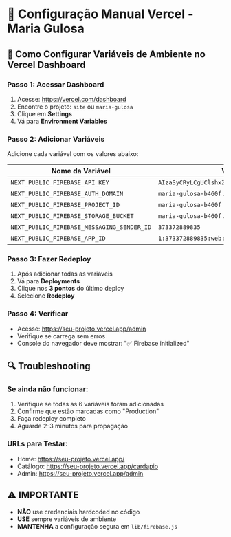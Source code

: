 # 🚀 Configuração Manual Vercel - Maria Gulosa

## 🔧 **Como Configurar Variáveis de Ambiente no Vercel Dashboard**

### **Passo 1: Acessar Dashboard**
1. Acesse: https://vercel.com/dashboard
2. Encontre o projeto: `site` ou `maria-gulosa`
3. Clique em **Settings**
4. Vá para **Environment Variables**

### **Passo 2: Adicionar Variáveis**
Adicione cada variável com os valores abaixo:

| Nome da Variável | Valor | Ambiente |
|------------------|-------|----------|
| `NEXT_PUBLIC_FIREBASE_API_KEY` | `AIzaSyCRyLCgUClshxZqQ3ZTRHx-6j26ucwVoRs` | Production |
| `NEXT_PUBLIC_FIREBASE_AUTH_DOMAIN` | `maria-gulosa-b460f.firebaseapp.com` | Production |
| `NEXT_PUBLIC_FIREBASE_PROJECT_ID` | `maria-gulosa-b460f` | Production |
| `NEXT_PUBLIC_FIREBASE_STORAGE_BUCKET` | `maria-gulosa-b460f.firebasestorage.app` | Production |
| `NEXT_PUBLIC_FIREBASE_MESSAGING_SENDER_ID` | `373372889835` | Production |
| `NEXT_PUBLIC_FIREBASE_APP_ID` | `1:373372889835:web:0577d99b04c94e75112cae` | Production |

### **Passo 3: Fazer Redeploy**
1. Após adicionar todas as variáveis
2. Vá para **Deployments**
3. Clique nos **3 pontos** do último deploy
4. Selecione **Redeploy**

### **Passo 4: Verificar**
- Acesse: https://seu-projeto.vercel.app/admin
- Verifique se carrega sem erros
- Console do navegador deve mostrar: "✅ Firebase initialized"

## 🔍 **Troubleshooting**

### **Se ainda não funcionar:**
1. Verifique se todas as 6 variáveis foram adicionadas
2. Confirme que estão marcadas como "Production"
3. Faça redeploy completo
4. Aguarde 2-3 minutos para propagação

### **URLs para Testar:**
- Home: https://seu-projeto.vercel.app/
- Catálogo: https://seu-projeto.vercel.app/cardapio
- Admin: https://seu-projeto.vercel.app/admin

## ⚠️ **IMPORTANTE**
- **NÃO** use credenciais hardcoded no código
- **USE** sempre variáveis de ambiente
- **MANTENHA** a configuração segura em `lib/firebase.js` 